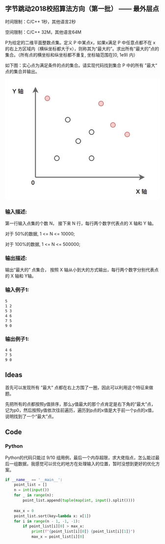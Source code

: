 ## 字节跳动2018校招算法方向（第一批） —— 最外层点

时间限制：C/C++ 1秒，其他语言2秒

空间限制：C/C++ 32M，其他语言64M

P为给定的二维平面整数点集。定义 P 中某点x，如果x满足 P 中任意点都不在 x 的右上方区域内（横纵坐标都大于x），则称其为“最大的”。求出所有“最大的”点的集合。（所有点的横坐标和纵坐标都不重复, 坐标轴范围在[0, 1e9) 内）

如下图：实心点为满足条件的点的集合。请实现代码找到集合 P 中的所有 ”最大“ 点的集合并输出。

![](./images/300557_1502940399706_1329AFEA3FC7961DEA219781A71B3B5B.jpg)

### 输入描述:

第一行输入点集的个数 N， 接下来 N 行，每行两个数字代表点的 X 轴和 Y 轴。

对于 50%的数据,  1 <= N <= 10000;

对于 100%的数据, 1 <= N <= 500000;

### 输出描述:

输出“最大的” 点集合， 按照 X 轴从小到大的方式输出，每行两个数字分别代表点的 X 轴和 Y轴。

### 输入例子1:

```
5
1 2
5 3
4 6
7 5
9 0
```

### 输出例子1:

```
4 6
7 5
9 0
```

## Ideas

首先可以发现所有 ”最大“ 点都在右上方围了一圈，因此可以利用这个特征来做题。

先把所有的点都按照y值排序，那么y值最大的那个点肯定是右下角的“最大”点，记为p0，然后按照y值依次往前遍历，遍历到p点的x值是大于前一个p点的x值，说明找到了一个“最大”点。

## Code

### Python

Python的代码只能过 9/10 组用例，最后一个内存超限，求大佬指点，怎么能过最后一组数据，我感觉可以优化的地方在处理输入的位置，暂时没想到更好的优化方案。

```python
if __name__ == '__main__':
	point_list = []
	n = int(input())
	for _ in range(n):
		point_list.append(tuple(map(int, input().split())))

	max_x = 0
	point_list.sort(key=lambda x: x[1])
	for i in range(n - 1, -1, -1):
		if point_list[i][0] > max_x:
			print(f"{point_list[i][0]} {point_list[i][1]}")
			max_x = point_list[i][0]
```